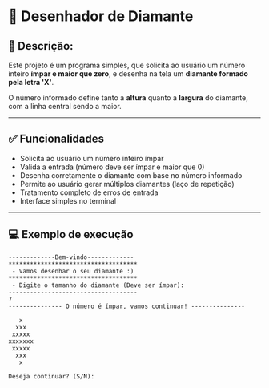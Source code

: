 # 🔷 Desenhador de Diamante

## 📌 Descrição:

Este projeto é um programa simples, que solicita ao usuário um número inteiro **ímpar e maior que zero**, e desenha na tela um **diamante formado pela letra 'X'**.

O número informado define tanto a **altura** quanto a **largura** do diamante, com a linha central sendo a maior.

---

## ✅ Funcionalidades

- Solicita ao usuário um número inteiro ímpar
- Valida a entrada (número deve ser ímpar e maior que 0)
- Desenha corretamente o diamante com base no número informado
- Permite ao usuário gerar múltiplos diamantes (laço de repetição)
- Tratamento completo de erros de entrada
- Interface simples no terminal

---

## 💻 Exemplo de execução

```plaintext
-------------Bem-vindo-------------
************************************
 - Vamos desenhar o seu diamante :) 
************************************
 - Digite o tamanho do diamante (Deve ser ímpar): 
------------------------------------
7
--------------- O número é ímpar, vamos continuar! ---------------

   x
  xxx
 xxxxx
xxxxxxx
 xxxxx
  xxx
   x

Deseja continuar? (S/N):
